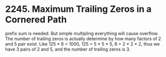 # 2245. Maximum Trailing Zeros in a Cornered Path
prefix sum is needed. But simple multipling everything will cause overflow. The number of trailing zeros is actually determine by how many factors of 2 and 5 pair exist. Like 125 * 8 = 1000, 125 = 5 * 5 * 5, 8 = 2 * 2 * 2, thus we have 3 pairs of 2 and 5, and the number of trailing zeros is 3.